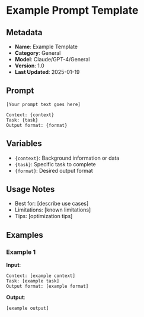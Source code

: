# Example Prompt Template

## Metadata
- **Name**: Example Template
- **Category**: General
- **Model**: Claude/GPT-4/General
- **Version**: 1.0
- **Last Updated**: 2025-01-19

## Prompt

```
[Your prompt text goes here]

Context: {context}
Task: {task}
Output format: {format}
```

## Variables
- `{context}`: Background information or data
- `{task}`: Specific task to complete
- `{format}`: Desired output format

## Usage Notes
- Best for: [describe use cases]
- Limitations: [known limitations]
- Tips: [optimization tips]

## Examples

### Example 1
**Input**:
```
Context: [example context]
Task: [example task]
Output format: [example format]
```

**Output**:
```
[example output]
```